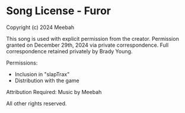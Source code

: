 # Song License - Furor
Copyright (c) 2024 Meebah

This song is used with explicit permission from the creator.
Permission granted on December 29th, 2024 via private correspondence.
Full correspondence retained privately by Brady Young.

Permissions:
- Inclusion in "slapTrax"
- Distribution with the game

Attribution Required:
Music by Meebah

All other rights reserved.